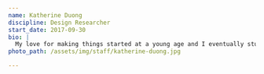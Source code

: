 ```yaml
---
name: Katherine Duong
discipline: Design Researcher
start_date: 2017-09-30
bio: |
  My love for making things started at a young age and I eventually studied architecture at University of California, Berkeley. Through this journey, I realized my real passion was in designing for human needs and experiences. Since then, I’ve been tackling the complex worlds of healthcare and local government with human-centered design tools.
photo_path: /assets/img/staff/katherine-duong.jpg

---
```

